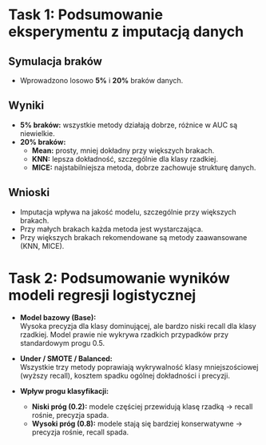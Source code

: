 # Task 1: Podsumowanie eksperymentu z imputacją danych

## Symulacja braków
- Wprowadzono losowo **5%** i **20%** braków danych.

## Wyniki
- **5% braków:** wszystkie metody działają dobrze, różnice w AUC są niewielkie.  
- **20% braków:**  
  - **Mean:** prosty, mniej dokładny przy większych brakach.  
  - **KNN:** lepsza dokładność, szczególnie dla klasy rzadkiej.  
  - **MICE:** najstabilniejsza metoda, dobrze zachowuje strukturę danych.

## Wnioski
- Imputacja wpływa na jakość modelu, szczególnie przy większych brakach.  
- Przy małych brakach każda metoda jest wystarczająca.  
- Przy większych brakach rekomendowane są metody zaawansowane (KNN, MICE).  


# Task 2: Podsumowanie wyników modeli regresji logistycznej

- **Model bazowy (Base):**  
  Wysoka precyzja dla klasy dominującej, ale bardzo niski recall dla klasy rzadkiej. Model prawie nie wykrywa rzadkich przypadków przy standardowym progu 0.5.

- **Under / SMOTE / Balanced:**  
  Wszystkie trzy metody poprawiają wykrywalność klasy mniejszościowej (wyższy recall), kosztem spadku ogólnej dokładności i precyzji.

- **Wpływ progu klasyfikacji:**  
  - **Niski próg (0.2):** modele częściej przewidują klasę rzadką → recall rośnie, precyzja spada.  
  - **Wysoki próg (0.8):** modele stają się bardziej konserwatywne → precyzja rośnie, recall spada.